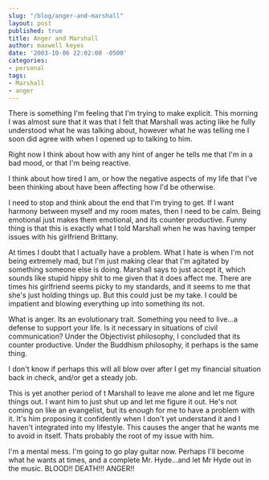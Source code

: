```yaml
---
slug: "/blog/anger-and-marshall"
layout: post
published: true
title: Anger and Marshall
author: maxwell keyes
date: '2003-10-06 22:02:00 -0500'
categories:
- personal
tags:
- Marshall
- anger
---
```


There is something I'm feeling that I'm trying to make explicit. This morning I
was almost sure that it was that I felt that Marshall was acting like he fully
understood what he was talking about, however what he was telling me I soon did
agree with when I opened up to talking to him.

Right now I think about how with any hint of anger he tells me that I'm in a bad
mood, or that I'm being reactive.

I think about how tired I am, or how the negative aspects of my life that I've
been thinking about have been affecting how I'd be otherwise.

I need to stop and think about the end that I'm trying to get. If I want harmony
between myself and my room mates, then I need to be calm. Being emotional just
makes them emotional, and its counter productive. Funny thing is that this is
exactly what I told Marshall when he was having temper issues with his
girlfriend Brittany.

At times I doubt that I actually have a problem. What I hate is when I'm not
being extremely mad, but I'm just making clear that I'm agitated by something
someone else is doing. Marshall says to just accept it, which sounds like stupid
hippy shit to me given that it does affect me. There are times his girlfriend
seems picky to my standards, and it seems to me that she's just holding things
up. But this could just be my take. I could be impatient and blowing everything
up into something its not.

What is anger. Its an evolutionary trait. Something you need to live...a defense
to support your life. Is it necessary in situations of civil communication?
Under the Objectivist philosophy, I concluded that its counter productive. Under
the Buddhism philosophy, it perhaps is the same thing.

I don't know if perhaps this will all blow over after I get my financial
situation back in check, and/or get a steady job.

This is yet another period of t Marshall to leave me alone and let me figure
things out. I want him to just shut up and let me figure it out. He's not coming
on like an evangelist, but its enough for me to have a problem with it. It's him
proposing it confidently when I don't yet understand it and I haven't integrated
into my lifestyle. This causes the anger that he wants me to avoid in itself.
Thats probably the root of my issue with him.

I'm a mental mess. I'm going to go play guitar now. Perhaps I'll become what he
wants at times, and a complete Mr. Hyde...and let Mr Hyde out in the music.
BLOOD!! DEATH!!! ANGER!!
